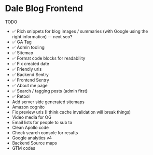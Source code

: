# Dale Blog Frontend

TODO

- ✅ Rich snippets for blog images / summaries (with Google using the right information) -- next seo?
- ✅ GA Tag
- ✅ Admin tooling
- ✅ Sitemap
- ✅ Format code blocks for readability
- ✅ Fix created date
- ✅ Friendly urls
- ✅ Backend Sentry
- ✅ Frontend Sentry
- ✅ About me page
- ✅ Search / tagging posts (admin first)
- ✅ Retool
- Add server side generated sitemaps
- Amazon cognito
- Fix preview urls (I think cache invalidation will break things)
- Video media for OG
- Email lists for people to sub to
- Clean Apollo code
- Check search console for results
- Google analytics v4
- Backend Source maps
- GTM codes
